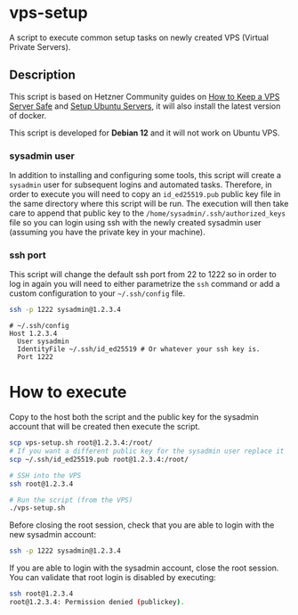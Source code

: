 # vps-setup
A script to execute common setup tasks on newly created VPS (Virtual Private Servers).

## Description

This script is based on Hetzner Community guides on [How to Keep a VPS Server Safe](https://community.hetzner.com/tutorials/security-ubuntu-settings-firewall-tools) and [Setup Ubuntu Servers](https://community.hetzner.com/tutorials/setup-ubuntu-20-04), it will also install the latest version of docker.

This script is developed for **Debian 12** and it will not work on Ubuntu VPS.

### sysadmin user

In addition to installing and configuring some tools, this script will create a `sysadmin` user for subsequent logins and automated tasks.
Therefore, in order to execute you will need to copy an `id_ed25519.pub` public key file in the same directory where this script will be run. The execution
will then take care to append that public key to the `/home/sysadmin/.ssh/authorized_keys` file so you can login using ssh with the newly
created sysadmin user (assuming you have the private key in your machine).

### ssh port

This script will change the default ssh port from 22 to 1222 so in order to log in again you will need to either parametrize the `ssh` command or add a
custom configuration to your `~/.ssh/config` file.
```bash
ssh -p 1222 sysadmin@1.2.3.4
```

```
# ~/.ssh/config
Host 1.2.3.4
  User sysadmin
  IdentityFile ~/.ssh/id_ed25519 # Or whatever your ssh key is.
  Port 1222
```

# How to execute
Copy to the host both the script and the public key for the sysadmin account that will be created then execute the script.

```bash
scp vps-setup.sh root@1.2.3.4:/root/
# If you want a different public key for the sysadmin user replace it
scp ~/.ssh/id_ed25519.pub root@1.2.3.4:/root/

# SSH into the VPS
ssh root@1.2.3.4

# Run the script (from the VPS)
./vps-setup.sh
```

Before closing the root session, check that you are able to login with the new sysadmin account:

```bash
ssh -p 1222 sysadmin@1.2.3.4
```

If you are able to login with the sysadmin account, close the root session. You can validate that root login is disabled by executing:

```bash
ssh root@1.2.3.4
root@1.2.3.4: Permission denied (publickey).
```
